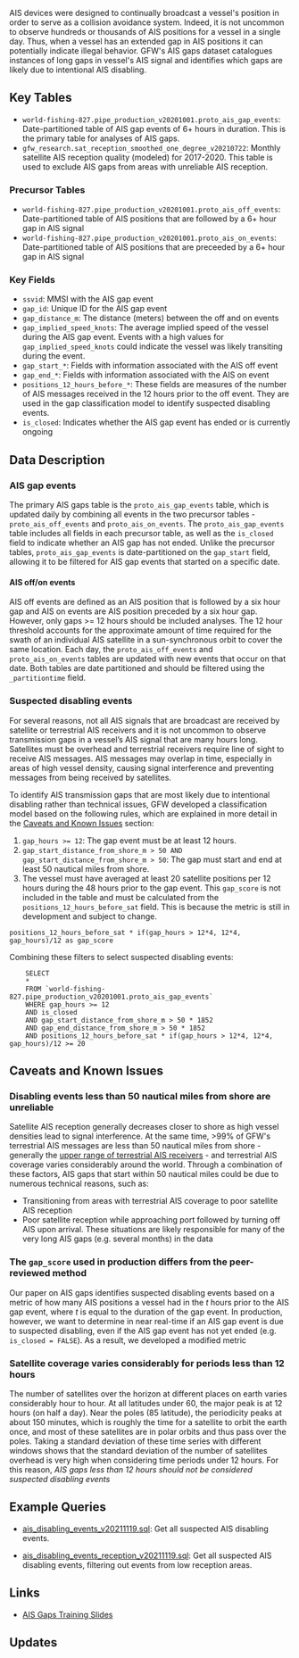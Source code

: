 
AIS devices were designed to continually broadcast a vessel's position in order to serve as a collision avoidance system. Indeed, it is not uncommon to observe hundreds or thousands of AIS positions for a vessel in a single day. Thus, when a vessel has an extended gap in AIS positions it can potentially indicate illegal behavior. GFW's AIS gaps dataset catalogues instances of long gaps in vessel's AIS signal and identifies which gaps are likely due to intentional AIS disabling. 

## Key Tables

+ `world-fishing-827.pipe_production_v20201001.proto_ais_gap_events`: Date-partitioned table of AIS gap events of 6+ hours in duration. This is the primary table for analyses of AIS gaps. 
+ `gfw_research.sat_reception_smoothed_one_degree_v20210722`: Monthly satellite AIS reception quality (modeled) for 2017-2020. This table is used to exclude AIS gaps from areas with unreliable AIS reception.

### Precursor Tables
+ `world-fishing-827.pipe_production_v20201001.proto_ais_off_events`: Date-partitioned table of AIS positions that are followed by a 6+ hour gap in AIS signal  
+ `world-fishing-827.pipe_production_v20201001.proto_ais_on_events`: Date-partitioned table of AIS positions that are preceeded by a 6+ hour gap in AIS signal 

### Key Fields

+ `ssvid`: MMSI with the AIS gap event
+ `gap_id`: Unique ID for the AIS gap event
+ `gap_distance_m`: The distance (meters) between the off and on events
+ `gap_implied_speed_knots`: The average implied speed of the vessel during the AIS gap event. Events with a high values for `gap_implied_speed_knots` could indicate the vessel was likely transiting during the event.
+ `gap_start_*`: Fields with information associated with the AIS off event
+ `gap_end_*`: Fields with information associated with the AIS on event
+ `positions_12_hours_before_*`: These fields are measures of the number of AIS messages received in the 12 hours prior to the off event. They are used in the gap classification model to identify suspected disabling events.
+ `is_closed`: Indicates whether the AIS gap event has ended or is currently ongoing

## Data Description

### AIS gap events

The primary AIS gaps table is the `proto_ais_gap_events` table, which is updated daily by combining all events in the two precursor tables - `proto_ais_off_events` and `proto_ais_on_events`. The `proto_ais_gap_events` table includes all fields in each precursor table, as well as the `is_closed` field to indicate whether an AIS gap has not ended. Unlike the precursor tables, `proto_ais_gap_events` is date-partitioned on the `gap_start` field, allowing it to be filtered for AIS gap events that started on a specific date. 

#### AIS off/on events

AIS off events are defined as an AIS position that is followed by a six hour gap and AIS on events are AIS position preceded by a six hour gap. However, only gaps >= 12 hours should be included analyses. The 12 hour threshold accounts for the approximate amount of time required for the swath of an individual AIS satellite in a sun-synchronous orbit to cover the same location. Each day, the `proto_ais_off_events` and `proto_ais_on_events` tables are updated with new events that occur on that date. Both tables are date partitioned and should be filtered using the `_partitiontime` field.

### Suspected disabling events

For several reasons, not all AIS signals that are broadcast are received by satellite or terrestrial AIS receivers and it is not uncommon to observe transmission gaps in a vessel’s AIS signal that are many hours long. Satellites must be overhead and terrestrial receivers require line of sight to receive AIS messages. AIS messages may overlap in time, especially in areas of high vessel density, causing signal interference and preventing messages from being received by satellites. 

To identify AIS transmission gaps that are most likely due to intentional disabling rather than technical issues, GFW developed a classification model based on the following rules, which are explained in more detail in the [Caveats and Known Issues](#Caveats-and-known-issues) section:

1. `gap_hours >= 12`: The gap event must be at least 12 hours.
2. `gap_start_distance_from_shore_m > 50 AND gap_start_distance_from_shore_m > 50`: The gap must start and end at least 50 nautical miles from shore. 
3. The vessel must have averaged at least 20 satellite positions per 12 hours during the 48 hours prior to the gap event. This `gap_score` is not included in the table and must be calculated from the `positions_12_hours_before_sat` field. This is because the metric is still in development and subject to change.

```
positions_12_hours_before_sat * if(gap_hours > 12*4, 12*4, gap_hours)/12 as gap_score
```
Combining these filters to select suspected disabling events:

```
    SELECT 
    *
    FROM `world-fishing-827.pipe_production_v20201001.proto_ais_gap_events`
    WHERE gap_hours >= 12 
    AND is_closed
    AND gap_start_distance_from_shore_m > 50 * 1852
    AND gap_end_distance_from_shore_m > 50 * 1852
    AND positions_12_hours_before_sat * if(gap_hours > 12*4, 12*4, gap_hours)/12 >= 20
```

## Caveats and Known Issues

### Disabling events less than 50 nautical miles from shore are unreliable

Satellite AIS reception generally decreases closer to shore as high vessel densities lead to signal interference. At the same time, >99% of GFW's terrestrial AIS messages are less than 50 nautical miles from shore - generally the [upper range of terrestrial AIS receivers](https://help.marinetraffic.com/hc/en-us/articles/203990918--What-is-the-typical-range-of-the-AIS-#:~:text=Normally%2C%20an%20AIS%2DReceiving%20station,20%20nautical%20miles%20around%20it.) - and terrestrial AIS coverage varies considerably around the world. Through a combination of these factors, AIS gaps that start within 50 nautical miles could be due to numerous technical reasons, such as: 
    
  + Transitioning from areas with terrestrial AIS coverage to poor satellite AIS reception
  + Poor satellite reception while approaching port followed by turning off AIS upon arrival. These situations are likely responsible for many of the very long AIS gaps (e.g. several months) in the data

### The `gap_score` used in production differs from the peer-reviewed method

Our paper on AIS gaps identifies suspected disabling events based on a metric of how many AIS positions a vessel had in the _t_ hours prior to the AIS gap event, where _t_ is equal to the duration of the gap event. In production, however, we want to determine in near real-time if an AIS gap event is due to suspected disabling, even if the AIS gap event has not yet ended (e.g. `is_closed = FALSE`). As a result, we developed a modified metric 

### Satellite coverage varies considerably for periods less than 12 hours

The number of satellites over the horizon at different places on earth varies considerably hour to hour. At all latitudes under 60, the major peak is at 12 hours (on half a day). Near the poles (85 latitude), the periodicity peaks at about 150 minutes, which is roughly the time for a satellite to orbit the earth once, and most of these satellites are in polar orbits and thus pass over the poles. Taking a standard deviation of these time series with different windows shows that the standard deviation of the number of satellites overhead is very high when considering time periods under 12 hours. For this reason, *AIS gaps less than 12 hours should not be considered suspected disabling events*

## Example Queries

+ [ais_disabling_events_v20211119.sql](https://github.com/GlobalFishingWatch/bigquery-documentation-wf827/blob/master/queries/examples/current/ais_disabling_events_v20211119.sql): Get all suspected AIS disabling events.

+ [ais_disabling_events_reception_v20211119.sql](https://github.com/GlobalFishingWatch/bigquery-documentation-wf827/blob/master/queries/examples/current/ais_disabling_events_reception_v20211119.sql): Get all suspected AIS disabling events, filtering out events from low reception areas.

## Links

+ [AIS Gaps Training Slides](https://docs.google.com/presentation/d/1g-iQxPrpmuMCvnVLm4z2rnzuqXQSzbrnfO5EUiWzK2Y/edit?usp=sharing)

## Updates